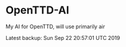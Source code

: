 # OpenTTD-AI
My AI for OpenTTD, will use primarily air

Latest backup: Sun Sep 22 20:57:01 UTC 2019
